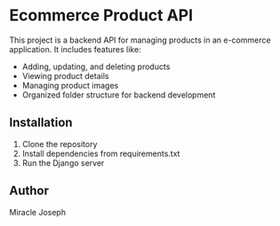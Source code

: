 # Ecommerce Product API

This project is a backend API for managing products in an e-commerce application. 
It includes features like:

- Adding, updating, and deleting products
- Viewing product details
- Managing product images
- Organized folder structure for backend development

## Installation

1. Clone the repository
2. Install dependencies from requirements.txt
3. Run the Django server

## Author

Miracle Joseph
